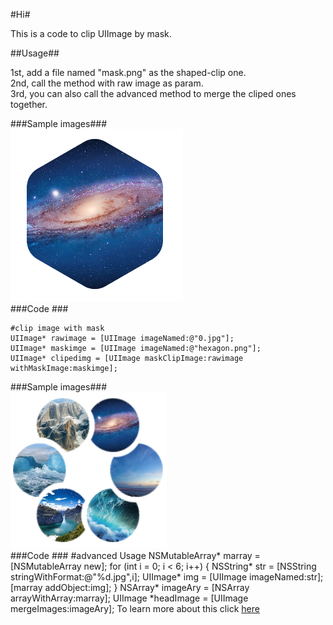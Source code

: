 #Hi#

This is a code to clip UIImage by mask. 

##Usage##

1st, add a file named "mask.png" as the shaped-clip one.<br>
2nd, call the method with raw image as param.<br>
3rd, you can also call the advanced method to merge the cliped ones together.<br>

###Sample images###
<br/>
<img src="https://github.com/chenguohao/groupAvatar/blob/master/sample1.png"/>
<br/>
###Code ###

    #clip image with mask
    UIImage* rawimage = [UIImage imageNamed:@"0.jpg"];
    UIImage* maskimge = [UIImage imageNamed:@"hexagon.png"];
    UIImage* clipedimg = [UIImage maskClipImage:rawimage withMaskImage:maskimge];

###Sample images###
<br/>
<img src="https://github.com/chenguohao/groupAvatar/blob/master/sample2.png"/>
<br/>
###Code ###
    #advanced Usage
    NSMutableArray* marray = [NSMutableArray new];
    for (int i = 0; i < 6; i++) {
        NSString* str = [NSString stringWithFormat:@"%d.jpg",i];
        UIImage* img = [UIImage imageNamed:str];
        [marray addObject:img];
    }
    NSArray* imageAry = [NSArray arrayWithArray:marray];
    UIImage *headImage = [UIImage mergeImages:imageAry];
To learn more about this click [here][1]

[1]: http://blog.csdn.net/leo_master/article/details/48023191